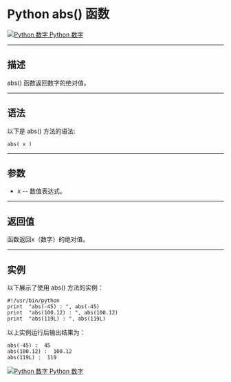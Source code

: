 Python abs() 函数
===============

 [![Python 数字](../images/up.gif) Python 数字](python-numbers.html)

* * *

描述
--

abs() 函数返回数字的绝对值。

* * *

语法
--

以下是 abs() 方法的语法:
```
abs( x )
```
* * *

参数
--

*   x -- 数值表达式。

* * *

返回值
---

函数返回x（数字）的绝对值。

* * *

实例
--

以下展示了使用 abs() 方法的实例：
```
#!/usr/bin/python   
print  "abs(-45) : ", abs(-45)   
print  "abs(100.12) : ", abs(100.12)  
print  "abs(119L) : ", abs(119L)
```
以上实例运行后输出结果为：
```
abs(-45) :  45
abs(100.12) :  100.12
abs(119L) :  119
```
 [![Python 数字](../images/up.gif) Python 数字](python-numbers.html)